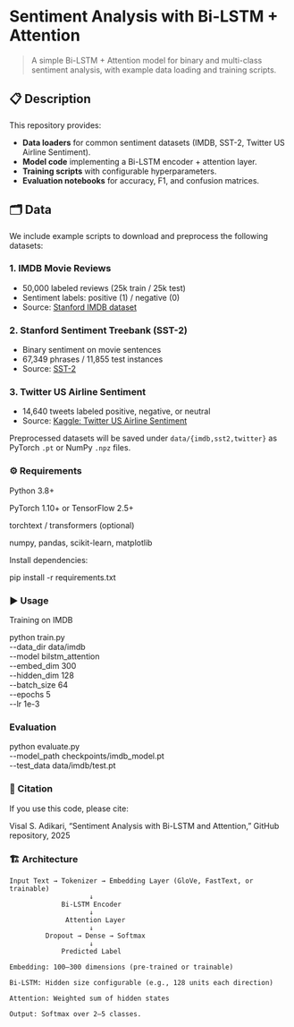 # Sentiment Analysis with Bi-LSTM + Attention

> A simple Bi-LSTM + Attention model for binary and multi-class sentiment analysis, with example data loading and training scripts.

## 📋 Description

This repository provides:

- **Data loaders** for common sentiment datasets (IMDB, SST-2, Twitter US Airline Sentiment).
- **Model code** implementing a Bi-LSTM encoder + attention layer.
- **Training scripts** with configurable hyperparameters.
- **Evaluation notebooks** for accuracy, F1, and confusion matrices.

## 🗂️ Data

We include example scripts to download and preprocess the following datasets:

### 1. IMDB Movie Reviews

- 50,000 labeled reviews (25k train / 25k test)
- Sentiment labels: positive (1) / negative (0)
- Source: [Stanford IMDB dataset](http://ai.stanford.edu/~amaas/data/sentiment/)

### 2. Stanford Sentiment Treebank (SST-2)

- Binary sentiment on movie sentences
- 67,349 phrases / 11,855 test instances
- Source: [SST-2](https://nlp.stanford.edu/sentiment/index.html)

### 3. Twitter US Airline Sentiment

- 14,640 tweets labeled positive, negative, or neutral
- Source: [Kaggle: Twitter US Airline Sentiment](https://www.kaggle.com/crowdflower/twitter-airline-sentiment)

Preprocessed datasets will be saved under `data/{imdb,sst2,twitter}` as PyTorch `.pt` or NumPy `.npz` files.

### ⚙️ Requirements

Python 3.8+

PyTorch 1.10+ or TensorFlow 2.5+

torchtext / transformers (optional)

numpy, pandas, scikit-learn, matplotlib

Install dependencies:

pip install -r requirements.txt

### ▶️ Usage

Training on IMDB

python train.py \
  --data_dir data/imdb \
  --model bilstm_attention \
  --embed_dim 300 \
  --hidden_dim 128 \
  --batch_size 64 \
  --epochs 5 \
  --lr 1e-3

### Evaluation

python evaluate.py \
  --model_path checkpoints/imdb_model.pt \
  --test_data data/imdb/test.pt

### 📖 Citation

If you use this code, please cite:

Visal S. Adikari, “Sentiment Analysis with Bi-LSTM and Attention,” GitHub repository, 2025

### 🏗️ Architecture

```text
Input Text → Tokenizer → Embedding Layer (GloVe, FastText, or trainable)
                    ↓
             Bi-LSTM Encoder
                    ↓
              Attention Layer
                    ↓
         Dropout → Dense → Softmax
                    ↓
             Predicted Label

Embedding: 100–300 dimensions (pre-trained or trainable)

Bi-LSTM: Hidden size configurable (e.g., 128 units each direction)

Attention: Weighted sum of hidden states

Output: Softmax over 2–5 classes.



